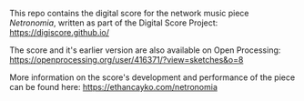 This repo contains the digital score for the network music piece _Netronomia_, written as part of the Digital Score Project: https://digiscore.github.io/

The score and it's earlier version are also available on Open Processing: https://openprocessing.org/user/416371/?view=sketches&o=8

More information on the score's development and performance of the piece can be found here: https://ethancayko.com/netronomia 
